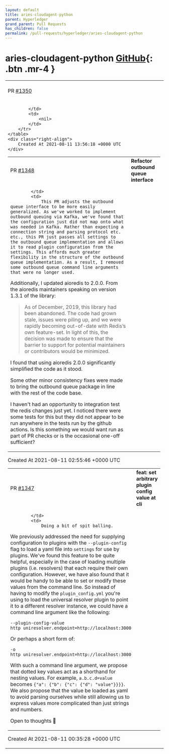 ```yaml
---
layout: default
title: aries-cloudagent-python
parent: Hyperledger
grand_parent: Pull Requests
has_children: false
permalink: /pull-requests/hyperledger/aries-cloudagent-python
---
```


# aries-cloudagent-python <span class="fs-3 right-align">[GitHub](https://github.com/hyperledger/aries-cloudagent-python){: .btn .mr-4 }</span>


<div>
    <table>
        <tr>
            <td>
                PR <a href="https://github.com/hyperledger/aries-cloudagent-python/pull/1350" class=".btn">#1350</a>
            </td>
            <td>
                <b>
                    Poc multitenant profiles
                </b>
            </td>
        </tr>
        <tr>
            <td>
                
            </td>
            <td>
                <nil>
            </td>
        </tr>
    </table>
    <div class="right-align">
        Created At 2021-08-11 13:56:18 +0000 UTC
    </div>
</div>

<div>
    <table>
        <tr>
            <td>
                PR <a href="https://github.com/hyperledger/aries-cloudagent-python/pull/1348" class=".btn">#1348</a>
            </td>
            <td>
                <b>
                    Refactor outbound queue interface
                </b>
            </td>
        </tr>
        <tr>
            <td>
                
            </td>
            <td>
                This PR adjusts the outbound queue interface to be more easily generalized. As we've worked to implement outbound queuing via Kafka, we've found that the configuration just did not map onto what was needed in Kafka. Rather than expecting a connection string and parsing protocol etc. etc., this PR just passes all settings to the outbound queue implementation and allows it to read plugin configuration from the settings. This affords much greater flexibility in the structure of the outbound queue implementation. As a result, I removed some outbound queue command line arguments that were no longer used.

Additionally, I updated aioredis to 2.0.0. From the aioredis maintainers speaking on version 1.3.1 of the library:

> As of December, 2019, this library had been abandoned. The code had grown stale, issues were piling up, and we were rapidly becoming out-of-date with Redis’s own feature-set. In light of this, the decision was made to ensure that the barrier to support for potential maintainers or contributors would be minimized.

I found that using aioredis 2.0.0 significantly simplified the code as it stood.

Some other minor consistency fixes were made to bring the outbound queue package in line with the rest of the code base.

I haven't had an opportunity to integration test the redis changes just yet. I noticed there were some tests for this but they did not appear to be run anywhere in the tests run by the github actions. Is this something we would want run as part of PR checks or is the occasional one-off sufficient?
            </td>
        </tr>
    </table>
    <div class="right-align">
        Created At 2021-08-11 02:55:46 +0000 UTC
    </div>
</div>

<div>
    <table>
        <tr>
            <td>
                PR <a href="https://github.com/hyperledger/aries-cloudagent-python/pull/1347" class=".btn">#1347</a>
            </td>
            <td>
                <b>
                    feat: set arbitrary plugin config value at cli
                </b>
            </td>
        </tr>
        <tr>
            <td>
                
            </td>
            <td>
                Doing a bit of spit balling.

We previously addressed the need for supplying configuration to plugins with the `--plugin-config` flag to load a yaml file into `settings` for use by plugins. We've found this feature to be quite helpful, especially in the case of loading multiple plugins (i.e. resolvers) that each require their own configuration. However, we have also found that it would be handy to be able to set or modify these values from the command line. So instead of having to modify the `plugin_config.yml` you're using to load the universal resolver plugin to point it to a different resolver instance, we could have a command line argument like the following:
```
--plugin-config-value http_uniresolver.endpoint=http://localhost:3000
```

Or perhaps a short form of:
```
-o http_uniresolver.endpoint=http://localhost:3000
```

With such a command line argument, we propose that dotted key values act as a shorthand for nesting values. For example, `a.b.c.d=value` becomes `{"a": {"b": {"c": {"d": "value"}}}}`. We also propose that the value be loaded as yaml to avoid parsing ourselves while still allowing us to express values more complicated than just strings and numbers.

Open to thoughts :slightly_smiling_face: 
            </td>
        </tr>
    </table>
    <div class="right-align">
        Created At 2021-08-11 00:35:28 +0000 UTC
    </div>
</div>

